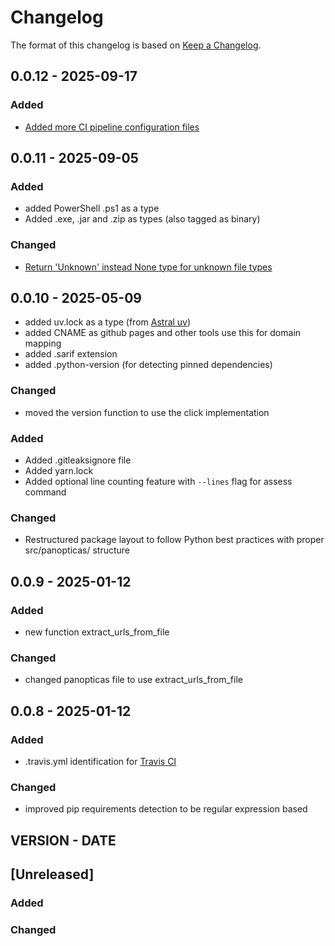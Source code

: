 # Changelog

The format of this changelog is based on [Keep a Changelog](https://keepachangelog.com/en/1.1.0/).

## 0.0.12 - 2025-09-17

### Added
 - [Added more CI pipeline configuration files](https://github.com/kospex/panopticas/issues/5)

## 0.0.11 - 2025-09-05

### Added
  - added PowerShell .ps1 as a type
  - Added .exe, .jar and .zip as types (also tagged as binary)
### Changed
 - [Return 'Unknown' instead None type for unknown file types](https://github.com/kospex/panopticas/issues/4)

## 0.0.10 - 2025-05-09

  - added uv.lock as a type (from [Astral uv](https://docs.astral.sh/uv/))
  - added CNAME as github pages and other tools use this for domain mapping
  - added .sarif extension
  - added .python-version (for detecting pinned dependencies)

### Changed
  - moved the version function to use the click implementation


### Added
 - Added .gitleaksignore file
 - Added yarn.lock
 - Added optional line counting feature with `--lines` flag for assess command

### Changed
 - Restructured package layout to follow Python best practices with proper src/panopticas/ structure

## 0.0.9 - 2025-01-12

### Added
  - new function extract_urls_from_file

### Changed
  - changed panopticas file to use extract_urls_from_file

## 0.0.8 - 2025-01-12

### Added
  - .travis.yml identification for [Travis CI](https://www.travis-ci.com/)

### Changed
  - improved pip requirements detection to be regular expression based


## VERSION - DATE
## [Unreleased]

### Added

### Changed

